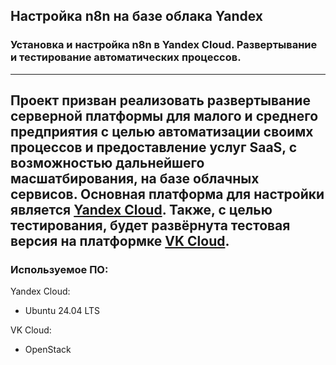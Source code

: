 ## Настройка n8n на базе облака Yandex
### Установка и настройка n8n в Yandex Cloud. Развертывание и тестирование автоматических процессов.
---
Проект призван реализовать развертывание серверной платформы для малого и среднего предприятия с целью автоматизации своимх процессов и предоставление услуг SaaS, с возможностью дальнейшего масшатбирования, на базе облачных сервисов. Основная платформа для настройки является [Yandex Cloud](https://yandex.cloud/). Также, с целью тестирования, будет развёрнута тестовая версия на платформке [VK Cloud](https://cloud.vk.com/).
---
### Используемое ПО:
Yandex Cloud:
- Ubuntu 24.04 LTS

VK Cloud:
- OpenStack
